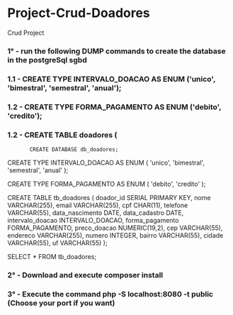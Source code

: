 # Project-Crud-Doadores
Crud Project


### 1° - run the following DUMP commands to create the database in the **postgreSql** sgbd

### 1.1 - CREATE TYPE INTERVALO_DOACAO AS ENUM ('unico', 'bimestral', 'semestral', 'anual');
### 1.2 - CREATE TYPE FORMA_PAGAMENTO AS ENUM ('debito', 'credito');

### 1.2 - CREATE TABLE doadores (
	       CREATE DATABASE db_doadores;

CREATE TYPE INTERVALO_DOACAO AS ENUM
(
	'unico',
	'bimestral',
	'semestral',
	'anual'
);

CREATE TYPE FORMA_PAGAMENTO AS ENUM
(
	'debito',
	'credito'
);
	
CREATE TABLE tb_doadores
(
	doador_id SERIAL PRIMARY KEY,
	nome VARCHAR(255),
	email VARCHAR(255),
	cpf CHAR(11),
	telefone VARCHAR(55),
	data_nascimento DATE,
	data_cadastro DATE,
	intervalo_doacao INTERVALO_DOACAO,
	forma_pagamento FORMA_PAGAMENTO,
	preco_doacao NUMERIC(19,2),
	cep VARCHAR(55),
	endereco VARCHAR(255),
	numero INTEGER,
	bairro VARCHAR(55),
	cidade VARCHAR(55),
	uf VARCHAR(55)
);
	
SELECT * FROM tb_doadores;	

### 2° - Download and execute **composer install**

### 3° - Execute the command **php -S localhost:8080 -t public** (Choose your **port** if you want)

